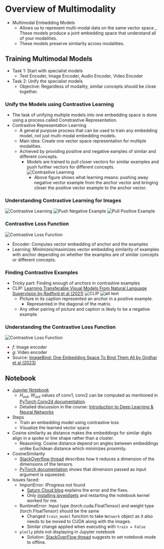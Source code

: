# Overview of Multimodality

- Multimodal Embedding Models
  - Allows us to represent multi-modal data on the same vector space
  _ These models produce a joint embedding space that understand all of your modalities.
  - These models preserve similarity across modalities.

## Training Multimodal Models

- Task 1: Start with specialist models
  - Text Encoder, Image Encoder, Audio Encoder, Video Encoder
- Task 2: Unify the specialist models
  - Objective: Regardless of modality, similar concepts should be close together.

### Unify the Models using Contrastive Learning

- The task of unifying multiple models into one embedding space is done using a process called Constrastive Representation.
- Contrastive Representation Learning
  - A general purpose process that can be used to train any embedding model, not just multi-modal embedding models.
  - Main idea: Create one vector space representation for multiple modalities.
  - Achieved by providing posiitve and negative eamples of similar and different concepts.
    - Models are trained to pull closer vectors for similar examples and push further vectors for different concepts.
      ![Contrastive Learning](../images/1_0.png)
      - Above figure shows what learning means: pushing away negative vector example from the anchor vector and bringing closer the positive vector example to the anchor vector.

### Understanding Contrastive Learning for Images

  ![Contrastive Learning](../images/1_1.png)
  ![Push Negative Example](../images/1_2.png)
  ![Pull Positive Example](../images/1_3.png)

### Contrastive Loss Function

![Contrastive Loss Function](../images/1_4.png)

- Encoder: Computes vector embedding of anchor and the examples
- Learning: Minimizes/maximizes vector embedding similarity of examples with anchor depending on whether the examples are of similar concepts or different concepts.

### Finding Contrastive Examples

- Tricky part: Finding enough of anchors in contrastive examples
- CLIP: [Learning Transferable Visual Models From Natural Language Supervision by Radford et al (2021)](https://openai.com/index/clip/)
![CLIP](../images/1_5.png)
![alt text](../images/1_6.png)
  - Picture in its caption represented an anchor in a positive example.
    - Represented in the diagonal of the matrix.
  - Any other pairing of picture and caption is likely to be a negative example.

### Understanding the Contrastive Loss Function

![Contrastive Loss Function](../images/1_7.png)

- $f$: Image encoder
- $g$: Video encoder
- Source: [ImageBind: One Embedding Space To Bind Them All by Girdhar et al (2023)](https://arxiv.org/abs/2305.05665)

## Notebook

- [Jupyter Notebook](../code/L1_Overview_of_Multimodality.ipynb)
  - $H_{out}$, $W_{out}$ values of conv1, conv2 can be computed as mentioned in [PyTorch Conv2d documentation](https://pytorch.org/docs/stable/generated/torch.nn.Conv2d.html).
  - Detailed discussion in the course: [Introduction to Deep Learning & Neural Networks](https://github.com/kaushikacharya/Introduction_to_Deep_Learning_and_Neural_Networks/blob/master/notes/Chapter_3.md#convolution-in-practice)
- Steps
  - Train an embedding model using contrastive loss
  - Visualize the learned vector space
- Cosine similarity as distance makes the embeddings for similar digits align in a spoke or line shape rather than a cluster.
  - Reasoning: Cosine distance depend on angles between embeddings unlike Euclidean distance which minimizes proximity.
- CosineSimilarity
  - [StackOverflow thread](https://stackoverflow.com/questions/70793278/is-this-the-right-way-to-compute-cosine-similarity-in-pytroch) describes how it reduces a dimension of the dimensions of the tensors.
  - [PyTorch documentation](https://pytorch.org/docs/stable/generated/torch.nn.CosineSimilarity.html) shows that dimension passed as input argument is squeezed.
- Issues faced:
  - ImportError: IProgress not found
    - [Saturn Cloud blog](https://saturncloud.io/blog/importerror-iprogress-not-found-please-update-jupyter-and-ipywidgets-although-it-is-installed/) explains the error and the fixes.
    - Only [installing ipywidgets](https://ipywidgets.readthedocs.io/en/stable/user_install.html) and restarting the notebook kernel worked for me.
  - RuntimeError: Input type (torch.cuda.FloatTensor) and weight type (torch.FloatTensor) should be the same
    - Changed `train_model` function to take `Network` object as it also needs to be moved to CUDA along with the images.
    - Similar change applied when executing with `train = False`
  - `plotly` plots not displaying in Jupyter notebook
    - Solution: [StackOverFlow thread](https://stackoverflow.com/questions/52771328/plotly-chart-not-showing-in-jupyter-notebook) suggests to set notebook mode to offline.
